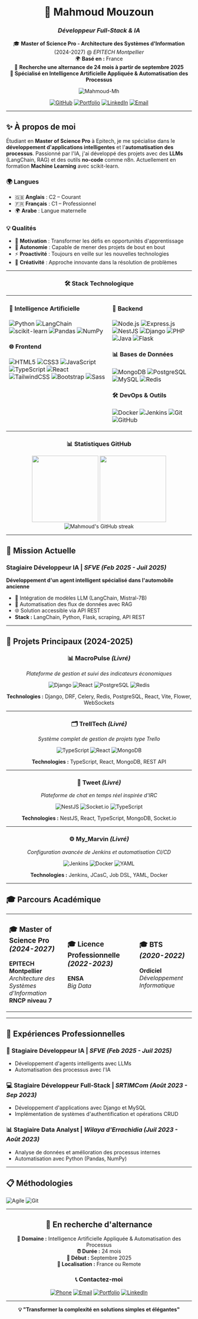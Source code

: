 <div align="center">

# 🚀 **Mahmoud Mouzoun**  
### *Développeur Full-Stack & IA*

🎓 **Master of Science Pro - Architecture des Systèmes d'Information** (2024-2027) @ *EPITECH Montpellier*  
🌍 **Basé en :** France  
💼 **Recherche une alternance de 24 mois à partir de septembre 2025**  
🤖 **Spécialisé en Intelligence Artificielle Appliquée & Automatisation des Processus**

<p align="center">
    <img src="https://komarev.com/ghpvc/?username=Mahmoud-Mh" alt="Mahmoud-Mh" />
</p>

[![GitHub](https://img.shields.io/badge/-GitHub-181717?style=for-the-badge&logo=github&logoColor=white)](https://github.com/Mahmoud-Mh)
[![Portfolio](https://img.shields.io/badge/-Portfolio-FF5722?style=for-the-badge&logo=google-chrome&logoColor=white)](https://mahmoud-mouzoun-ghz9.vercel.app/)
[![LinkedIn](https://img.shields.io/badge/-LinkedIn-0077B5?style=for-the-badge&logo=linkedin&logoColor=white)](https://www.linkedin.com/in/mahmoud-mouzoun-2177481b7/)
[![Email](https://img.shields.io/badge/-Email-D14836?style=for-the-badge&logo=gmail&logoColor=white)](mailto:mahmoud.mouzoun@epitech.eu)

</div>

---

## ✨ **À propos de moi**

Étudiant en **Master of Science Pro** à Epitech, je me spécialise dans le **développement d'applications intelligentes** et l'**automatisation des processus**. Passionné par l'IA, j'ai développé des projets avec des **LLMs** (LangChain, RAG) et des outils **no-code** comme n8n. Actuellement en formation **Machine Learning** avec scikit-learn.

### 🌍 **Langues**
- 🇬🇧 **Anglais** : C2 – Courant  
- 🇫🇷 **Français** : C1 – Professionnel  
- 🌍 **Arabe** : Langue maternelle  

### 💡 **Qualités**
- 🧠 **Motivation** : Transformer les défis en opportunités d'apprentissage
- 🎯 **Autonomie** : Capable de mener des projets de bout en bout
- ⚡ **Proactivité** : Toujours en veille sur les nouvelles technologies
- 🎨 **Créativité** : Approche innovante dans la résolution de problèmes

---

<div align="center">

### 🛠️ **Stack Technologique**

<table>
<tr>
<td valign="top">

#### 🤖 **Intelligence Artificielle**
![Python](https://img.shields.io/badge/-Python-3776AB?style=flat-square&logo=python&logoColor=white)
![LangChain](https://img.shields.io/badge/-LangChain-121212?style=flat-square&logo=chainlink&logoColor=white)
![scikit-learn](https://img.shields.io/badge/-scikit--learn-F7931E?style=flat-square&logo=scikit-learn&logoColor=white)
![Pandas](https://img.shields.io/badge/-Pandas-150458?style=flat-square&logo=pandas&logoColor=white)
![NumPy](https://img.shields.io/badge/-NumPy-013243?style=flat-square&logo=numpy&logoColor=white)

#### 🌐 **Frontend**
![HTML5](https://img.shields.io/badge/-HTML5-E34F26?style=flat-square&logo=html5&logoColor=white)
![CSS3](https://img.shields.io/badge/-CSS3-1572B6?style=flat-square&logo=css3&logoColor=white)
![JavaScript](https://img.shields.io/badge/-JavaScript-F7DF1E?style=flat-square&logo=javascript&logoColor=black)
![TypeScript](https://img.shields.io/badge/-TypeScript-007ACC?style=flat-square&logo=typescript&logoColor=white)
![React](https://img.shields.io/badge/-React-61DAFB?style=flat-square&logo=react&logoColor=black)
![TailwindCSS](https://img.shields.io/badge/-Tailwind%20CSS-38B2AC?style=flat-square&logo=tailwind-css&logoColor=white)
![Bootstrap](https://img.shields.io/badge/-Bootstrap-7952B3?style=flat-square&logo=bootstrap&logoColor=white)
![Sass](https://img.shields.io/badge/-Sass-CC6699?style=flat-square&logo=sass&logoColor=white)

</td>
<td valign="top">

#### 🔧 **Backend**
![Node.js](https://img.shields.io/badge/-Node.js-339933?style=flat-square&logo=node.js&logoColor=white)
![Express.js](https://img.shields.io/badge/-Express.js-000000?style=flat-square&logo=express&logoColor=white)
![NestJS](https://img.shields.io/badge/-NestJS-E0234E?style=flat-square&logo=nestjs&logoColor=white)
![Django](https://img.shields.io/badge/-Django-092E20?style=flat-square&logo=django&logoColor=white)
![PHP](https://img.shields.io/badge/-PHP-777BB4?style=flat-square&logo=php&logoColor=white)
![Java](https://img.shields.io/badge/-Java-007396?style=flat-square&logo=openjdk&logoColor=white)
![Flask](https://img.shields.io/badge/-Flask-000000?style=flat-square&logo=flask&logoColor=white)

#### 📊 **Bases de Données**
![MongoDB](https://img.shields.io/badge/-MongoDB-47A248?style=flat-square&logo=mongodb&logoColor=white)
![PostgreSQL](https://img.shields.io/badge/-PostgreSQL-336791?style=flat-square&logo=postgresql&logoColor=white)
![MySQL](https://img.shields.io/badge/-MySQL-4479A1?style=flat-square&logo=mysql&logoColor=white)
![Redis](https://img.shields.io/badge/-Redis-DC382D?style=flat-square&logo=redis&logoColor=white)

#### 🛠️ **DevOps & Outils**
![Docker](https://img.shields.io/badge/-Docker-2496ED?style=flat-square&logo=docker&logoColor=white)
![Jenkins](https://img.shields.io/badge/-Jenkins-D24939?style=flat-square&logo=jenkins&logoColor=white)
![Git](https://img.shields.io/badge/-Git-F05032?style=flat-square&logo=git&logoColor=white)
![GitHub](https://img.shields.io/badge/-GitHub-181717?style=flat-square&logo=github&logoColor=white)

</td>
</tr>
</table>

### 📊 **Statistiques GitHub**

<div align="center">
  <img height="180em" src="https://github-readme-stats.vercel.app/api?username=Mahmoud-Mh&show_icons=true&theme=react&hide_border=true&include_all_commits=true&count_private=true"/>
  <img height="180em" src="https://github-readme-stats.vercel.app/api/top-langs/?username=Mahmoud-Mh&layout=compact&theme=react&hide_border=true&langs_count=8"/>
</div>

<div align="center">
  <img src="https://github-readme-streak-stats.herokuapp.com/?user=Mahmoud-Mh&theme=react&hide_border=true" alt="Mahmoud's GitHub streak"/>
</div>

</div>

---

## 🎯 **Mission Actuelle**

### **Stagiaire Développeur IA** | *SFVE* *(Feb 2025 - Juil 2025)*
**Développement d'un agent intelligent spécialisé dans l'automobile ancienne**
- 🤖 Intégration de modèles LLM (LangChain, Mistral-7B)
- 🔄 Automatisation des flux de données avec RAG
- 🌐 Solution accessible via API REST
- **Stack :** LangChain, Python, Flask, scraping, API REST

---

## 🚀 **Projets Principaux (2024-2025)**

<div align="center">

### 📊 **MacroPulse** *(Livré)*
*Plateforme de gestion et suivi des indicateurs économiques*

![Django](https://img.shields.io/badge/-Django-092E20?style=flat-square&logo=django&logoColor=white)
![React](https://img.shields.io/badge/-React-61DAFB?style=flat-square&logo=react&logoColor=black)
![PostgreSQL](https://img.shields.io/badge/-PostgreSQL-336791?style=flat-square&logo=postgresql&logoColor=white)
![Redis](https://img.shields.io/badge/-Redis-DC382D?style=flat-square&logo=redis&logoColor=white)

**Technologies :** Django, DRF, Celery, Redis, PostgreSQL, React, Vite, Flower, WebSockets

---

### 🗂️ **TrellTech** *(Livré)*
*Système complet de gestion de projets type Trello*

![TypeScript](https://img.shields.io/badge/-TypeScript-007ACC?style=flat-square&logo=typescript&logoColor=white)
![React](https://img.shields.io/badge/-React-61DAFB?style=flat-square&logo=react&logoColor=black)
![MongoDB](https://img.shields.io/badge/-MongoDB-47A248?style=flat-square&logo=mongodb&logoColor=white)

**Technologies :** TypeScript, React, MongoDB, REST API

---

### 💬 **Tweet** *(Livré)*
*Plateforme de chat en temps réel inspirée d'IRC*

![NestJS](https://img.shields.io/badge/-NestJS-E0234E?style=flat-square&logo=nestjs&logoColor=white)
![Socket.io](https://img.shields.io/badge/-Socket.io-010101?style=flat-square&logo=socket.io&logoColor=white)
![TypeScript](https://img.shields.io/badge/-TypeScript-007ACC?style=flat-square&logo=typescript&logoColor=white)

**Technologies :** NestJS, React, TypeScript, MongoDB, Socket.io

---

### ⚙️ **My_Marvin** *(Livré)*
*Configuration avancée de Jenkins et automatisation CI/CD*

![Jenkins](https://img.shields.io/badge/-Jenkins-D24939?style=flat-square&logo=jenkins&logoColor=white)
![Docker](https://img.shields.io/badge/-Docker-2496ED?style=flat-square&logo=docker&logoColor=white)
![YAML](https://img.shields.io/badge/-YAML-CB171E?style=flat-square&logo=yaml&logoColor=white)

**Technologies :** Jenkins, JCasC, Job DSL, YAML, Docker

</div>

---

## 🎓 **Parcours Académique**

<table>
<tr>
<td>

### 🎓 **Master of Science Pro** *(2024-2027)*
**EPITECH Montpellier**  
*Architecture des Systèmes d'Information*  
**RNCP niveau 7**

</td>
<td>

### 🎓 **Licence Professionnelle** *(2022-2023)*
**ENSA**  
*Big Data*

</td>
<td>

### 🎓 **BTS** *(2020-2022)*
**Ordiciel**  
*Développement Informatique*

</td>
</tr>
</table>

---

## 💼 **Expériences Professionnelles**

### **🤖 Stagiaire Développeur IA** | *SFVE* *(Feb 2025 - Juil 2025)*
- Développement d'agents intelligents avec LLMs
- Automatisation des processus avec l'IA

### **💻 Stagiaire Développeur Full-Stack** | *SRTIMCom* *(Août 2023 - Sep 2023)*
- Développement d'applications avec Django et MySQL
- Implémentation de systèmes d'authentification et opérations CRUD

### **📊 Stagiaire Data Analyst** | *Wilaya d'Errachidia* *(Juil 2023 - Août 2023)*
- Analyse de données et amélioration des processus internes
- Automatisation avec Python (Pandas, NumPy)

---

## 📋 **Méthodologies**

![Agile](https://img.shields.io/badge/-Agile%20(Kanban)-0052CC?style=for-the-badge&logo=azuredevops&logoColor=white)
![Git](https://img.shields.io/badge/-Git%20Flow-F05032?style=for-the-badge&logo=git&logoColor=white)

---

<div align="center">

## 🌟 **En recherche d'alternance**

**🎯 Domaine :** Intelligence Artificielle Appliquée & Automatisation des Processus  
**⏰ Durée :** 24 mois  
**📅 Début :** Septembre 2025  
**📍 Localisation :** France ou Remote  

### 📞 **Contactez-moi**

[![Phone](https://img.shields.io/badge/-07%2060%2010%2047%2087-25D366?style=for-the-badge&logo=whatsapp&logoColor=white)](tel:+33760104787)
[![Email](https://img.shields.io/badge/-mahmoud.mouzoun@epitech.eu-D14836?style=for-the-badge&logo=gmail&logoColor=white)](mailto:mahmoud.mouzoun@epitech.eu)
[![Portfolio](https://img.shields.io/badge/-Portfolio%20Interactif-FF5722?style=for-the-badge&logo=google-chrome&logoColor=white)](https://mahmoud-mouzoun-ghz9.vercel.app/)
[![LinkedIn](https://img.shields.io/badge/-LinkedIn-0077B5?style=for-the-badge&logo=linkedin&logoColor=white)](https://www.linkedin.com/in/mahmoud-mouzoun-2177481b7/)

---

**💡 "Transformer la complexité en solutions simples et élégantes"**

</div>
